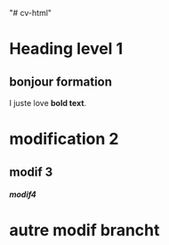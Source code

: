"# cv-html" 


# Heading level 1 
## bonjour formation 

I juste love **bold text**.

# modification 2
## modif 3

##### modif4
#  autre modif brancht 